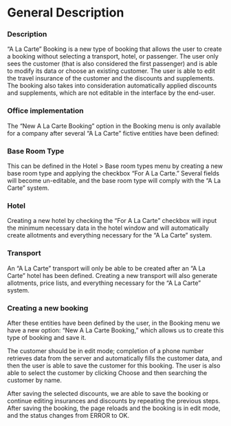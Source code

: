 # General Description

### Description <a href="#description" id="description"></a>

“A La Carte” Booking is a new type of booking that allows the user to create a booking without selecting a transport, hotel, or passenger. The user only sees the customer (that is also considered the first passenger) and is able to modify its data or choose an existing customer. The user is able to edit the travel insurance of the customer and the discounts and supplements. The booking also takes into consideration automatically applied discounts and supplements, which are not editable in the interface by the end-user.

### Office implementation <a href="#office-implementation" id="office-implementation"></a>

The “New A La Carte Booking” option in the Booking menu is only available for a company after several “A La Carte” fictive entities have been defined:

### Base Room Type <a href="#base-room-type" id="base-room-type"></a>

This can be defined in the Hotel > Base room types menu by creating a new base room type and applying the checkbox “For A La Carte.” Several fields will become un-editable, and the base room type will comply with the “A La Carte” system.

### Hotel <a href="#hotel" id="hotel"></a>

Creating a new hotel by checking the “For A La Carte” checkbox will input the minimum necessary data in the hotel window and will automatically create allotments and everything necessary for the “A La Carte” system.

### Transport <a href="#transport" id="transport"></a>

An “A La Carte” transport will only be able to be created after an “A La Carte” hotel has been defined. Creating a new transport will also generate allotments, price lists, and everything necessary for the “A La Carte” system.

### Creating a new booking <a href="#creating-a-new-booking" id="creating-a-new-booking"></a>

After these entities have been defined by the user, in the Booking menu we have a new option: “New A La Carte Booking,” which allows us to create this type of booking and save it.

The customer should be in edit mode; completion of a phone number retrieves data from the server and automatically fills the customer data, and then the user is able to save the customer for this booking. The user is also able to select the customer by clicking Choose and then searching the customer by name.

After saving the selected discounts, we are able to save the booking or continue editing insurances and discounts by repeating the previous steps. After saving the booking, the page reloads and the booking is in edit mode, and the status changes from ERROR to OK.
